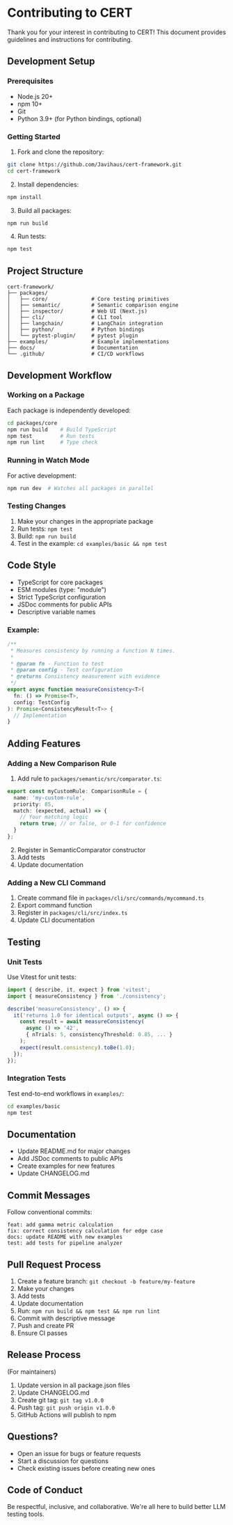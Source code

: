 # Contributing to CERT

Thank you for your interest in contributing to CERT! This document provides guidelines and instructions for contributing.

## Development Setup

### Prerequisites

- Node.js 20+
- npm 10+
- Git
- Python 3.9+ (for Python bindings, optional)

### Getting Started

1. Fork and clone the repository:
```bash
git clone https://github.com/Javihaus/cert-framework.git
cd cert-framework
```

2. Install dependencies:
```bash
npm install
```

3. Build all packages:
```bash
npm run build
```

4. Run tests:
```bash
npm test
```

## Project Structure

```
cert-framework/
├── packages/
│   ├── core/              # Core testing primitives
│   ├── semantic/          # Semantic comparison engine
│   ├── inspector/         # Web UI (Next.js)
│   ├── cli/               # CLI tool
│   ├── langchain/         # LangChain integration
│   ├── python/            # Python bindings
│   └── pytest-plugin/     # pytest plugin
├── examples/              # Example implementations
├── docs/                  # Documentation
└── .github/               # CI/CD workflows
```

## Development Workflow

### Working on a Package

Each package is independently developed:

```bash
cd packages/core
npm run build    # Build TypeScript
npm test         # Run tests
npm run lint     # Type check
```

### Running in Watch Mode

For active development:

```bash
npm run dev  # Watches all packages in parallel
```

### Testing Changes

1. Make your changes in the appropriate package
2. Run tests: `npm test`
3. Build: `npm run build`
4. Test in the example: `cd examples/basic && npm test`

## Code Style

- TypeScript for core packages
- ESM modules (type: "module")
- Strict TypeScript configuration
- JSDoc comments for public APIs
- Descriptive variable names

### Example:

```typescript
/**
 * Measures consistency by running a function N times.
 *
 * @param fn - Function to test
 * @param config - Test configuration
 * @returns Consistency measurement with evidence
 */
export async function measureConsistency<T>(
  fn: () => Promise<T>,
  config: TestConfig
): Promise<ConsistencyResult<T>> {
  // Implementation
}
```

## Adding Features

### Adding a New Comparison Rule

1. Add rule to `packages/semantic/src/comparator.ts`:
```typescript
export const myCustomRule: ComparisonRule = {
  name: 'my-custom-rule',
  priority: 85,
  match: (expected, actual) => {
    // Your matching logic
    return true; // or false, or 0-1 for confidence
  }
};
```

2. Register in SemanticComparator constructor
3. Add tests
4. Update documentation

### Adding a New CLI Command

1. Create command file in `packages/cli/src/commands/mycommand.ts`
2. Export command function
3. Register in `packages/cli/src/index.ts`
4. Update CLI documentation

## Testing

### Unit Tests

Use Vitest for unit tests:

```typescript
import { describe, it, expect } from 'vitest';
import { measureConsistency } from './consistency';

describe('measureConsistency', () => {
  it('returns 1.0 for identical outputs', async () => {
    const result = await measureConsistency(
      async () => '42',
      { nTrials: 5, consistencyThreshold: 0.85, ... }
    );
    expect(result.consistency).toBe(1.0);
  });
});
```

### Integration Tests

Test end-to-end workflows in `examples/`:

```bash
cd examples/basic
npm test
```

## Documentation

- Update README.md for major changes
- Add JSDoc comments to public APIs
- Create examples for new features
- Update CHANGELOG.md

## Commit Messages

Follow conventional commits:

```
feat: add gamma metric calculation
fix: correct consistency calculation for edge case
docs: update README with new examples
test: add tests for pipeline analyzer
```

## Pull Request Process

1. Create a feature branch: `git checkout -b feature/my-feature`
2. Make your changes
3. Add tests
4. Update documentation
5. Run: `npm run build && npm test && npm run lint`
6. Commit with descriptive message
7. Push and create PR
8. Ensure CI passes

## Release Process

(For maintainers)

1. Update version in all package.json files
2. Update CHANGELOG.md
3. Create git tag: `git tag v1.0.0`
4. Push tag: `git push origin v1.0.0`
5. GitHub Actions will publish to npm

## Questions?

- Open an issue for bugs or feature requests
- Start a discussion for questions
- Check existing issues before creating new ones

## Code of Conduct

Be respectful, inclusive, and collaborative. We're all here to build better LLM testing tools.
